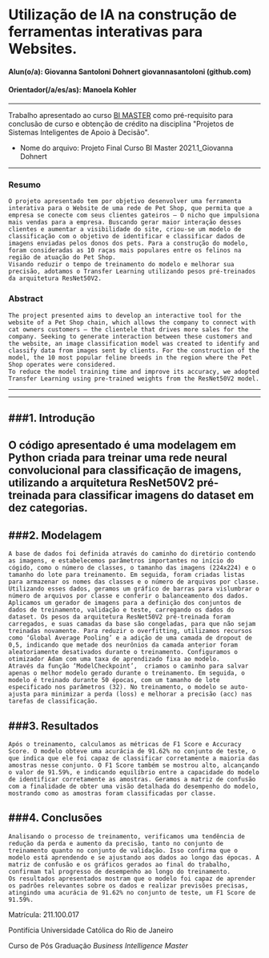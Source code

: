 # Utilização de IA na construção de ferramentas interativas para Websites. 

#### Alun(o/a): Giovanna Santoloni Dohnert giovannasantoloni (github.com)
#### Orientador(/a/es/as): Manoela Kohler

---

Trabalho apresentado ao curso [BI MASTER](https://ica.puc-rio.ai/bi-master) como pré-requisito para conclusão de curso e obtenção de crédito na disciplina "Projetos de Sistemas Inteligentes de Apoio à Decisão".

- Nome do arquivo: Projeto Final Curso BI Master 2021.1_Giovanna Dohnert

---

### Resumo
	O projeto apresentado tem por objetivo desenvolver uma ferramenta interativa para o Website de uma rede de Pet Shop, que permita que a empresa se conecte com seus clientes gateiros – O nicho que impulsiona mais vendas para a empresa. Buscando gerar maior interação desses clientes e aumentar a visibilidade do site, criou-se um modelo de classificação com o objetivo de identificar e classificar dados de imagens enviadas pelos donos dos pets. Para a construção do modelo, foram consideradas as 10 raças mais populares entre os felinos na região de atuação do Pet Shop. 
	Visando reduzir o tempo de treinamento do modelo e melhorar sua precisão, adotamos o Transfer Learning utilizando pesos pré-treinados da arquitetura ResNet50V2.

### Abstract 
	The project presented aims to develop an interactive tool for the website of a Pet Shop chain, which allows the company to connect with cat owners customers – the clientele that drives more sales for the company. Seeking to generate interaction between these customers and the website, an image classification model was created to identify and classify data from images sent by clients. For the construction of the model, the 10 most popular feline breeds in the region where the Pet Shop operates were considered.
	To reduce the model training time and improve its accuracy, we adopted Transfer Learning using pre-trained weights from the ResNet50V2 model.
---
---
###1. Introdução
---
O código apresentado é uma modelagem em Python criada para treinar uma rede neural convolucional para classificação de imagens, utilizando a arquitetura ResNet50V2 pré-treinada para classificar imagens do dataset em dez categorias.
---
###2. Modelagem
---
	A base de dados foi definida através do caminho do diretório contendo as imagens, e estabelecemos parâmetros importantes no início do cógido, como o número de classes, o tamanho das imagens (224x224) e o tamanho do lote para treinamento. Em seguida, foram criadas listas para armazenar os nomes das classes e o número de arquivos por classe. Utilizando esses dados, geramos um gráfico de barras para vislumbrar o número de arquivos por classe e conferir o balanceamento dos dados. 
	Aplicamos um gerador de imagens para a definição dos conjuntos de dados de treinamento, validação e teste, carregando os dados do dataset. Os pesos da arquitetura ResNet50V2 pré-treinada foram carregados, e suas camadas da base são congeladas, para que não sejam treinadas novamente. Para reduzir o overfitting, utilizamos recursos como ‘Global Average Pooling’ e a adição de uma camada de dropout de 0,5, indicando que metade dos neurônios da camada anterior foram aleatoriamente desativados durante o treinamento. Configuramos o otimizador Adam com uma taxa de aprendizado fixa ao modelo. 
	Através da função ‘ModelCheckpoint’,  criamos o caminho para salvar apenas o melhor modelo gerado durante o treinamento. Em seguida, o modelo é treinado durante 50 épocas, com um tamanho de lote especificado nos parâmetros (32). No treinamento, o modelo se auto-ajusta para minimizar a perda (loss) e melhorar a precisão (acc) nas tarefas de classificação. 

###3. Resultados
--- 
	Após o treinamento, calculamos as métricas de F1 Score e Accuracy Score. O modelo obteve uma acurácia de 91.62% no conjunto de teste, o que indica que ele foi capaz de classificar corretamente a maioria das amostras nesse conjunto. O F1 Score também se mostrou alto, alcançando o valor de 91.59%, e indicando equilíbrio entre a capacidade do modelo de identificar corretamente as amostras. Geramos a matriz de confusão com a finalidade de obter uma visão detalhada do desempenho do modelo, mostrando como as amostras foram classificadas por classe. 
###4. Conclusões
---
	Analisando o processo de treinamento, verificamos uma tendência de redução da perda e aumento da precisão, tanto no conjunto de treinamento quanto no conjunto de validação. Isso confirma que o modelo está aprendendo e se ajustando aos dados ao longo das épocas. A matriz de confusão e os gráficos gerados ao final do trabalho, confirmam tal progresso de desempenho ao longo do treinamento.
	Os resultados apresentados mostram que o modelo foi capaz de aprender os padrões relevantes sobre os dados e realizar previsões precisas, atingindo uma acurácia de 91.62% no conjunto de teste, um F1 Score de 91.59%. 

Matrícula: 211.100.017

Pontifícia Universidade Católica do Rio de Janeiro

Curso de Pós Graduação *Business Intelligence Master*

